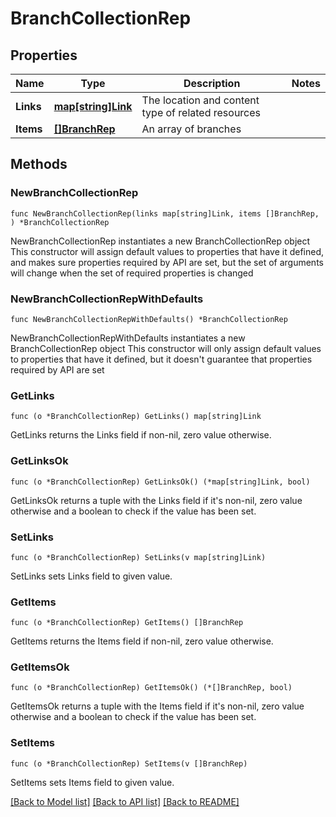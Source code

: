 # BranchCollectionRep

## Properties

Name | Type | Description | Notes
------------ | ------------- | ------------- | -------------
**Links** | [**map[string]Link**](Link.md) | The location and content type of related resources | 
**Items** | [**[]BranchRep**](BranchRep.md) | An array of branches | 

## Methods

### NewBranchCollectionRep

`func NewBranchCollectionRep(links map[string]Link, items []BranchRep, ) *BranchCollectionRep`

NewBranchCollectionRep instantiates a new BranchCollectionRep object
This constructor will assign default values to properties that have it defined,
and makes sure properties required by API are set, but the set of arguments
will change when the set of required properties is changed

### NewBranchCollectionRepWithDefaults

`func NewBranchCollectionRepWithDefaults() *BranchCollectionRep`

NewBranchCollectionRepWithDefaults instantiates a new BranchCollectionRep object
This constructor will only assign default values to properties that have it defined,
but it doesn't guarantee that properties required by API are set

### GetLinks

`func (o *BranchCollectionRep) GetLinks() map[string]Link`

GetLinks returns the Links field if non-nil, zero value otherwise.

### GetLinksOk

`func (o *BranchCollectionRep) GetLinksOk() (*map[string]Link, bool)`

GetLinksOk returns a tuple with the Links field if it's non-nil, zero value otherwise
and a boolean to check if the value has been set.

### SetLinks

`func (o *BranchCollectionRep) SetLinks(v map[string]Link)`

SetLinks sets Links field to given value.


### GetItems

`func (o *BranchCollectionRep) GetItems() []BranchRep`

GetItems returns the Items field if non-nil, zero value otherwise.

### GetItemsOk

`func (o *BranchCollectionRep) GetItemsOk() (*[]BranchRep, bool)`

GetItemsOk returns a tuple with the Items field if it's non-nil, zero value otherwise
and a boolean to check if the value has been set.

### SetItems

`func (o *BranchCollectionRep) SetItems(v []BranchRep)`

SetItems sets Items field to given value.



[[Back to Model list]](../README.md#documentation-for-models) [[Back to API list]](../README.md#documentation-for-api-endpoints) [[Back to README]](../README.md)


